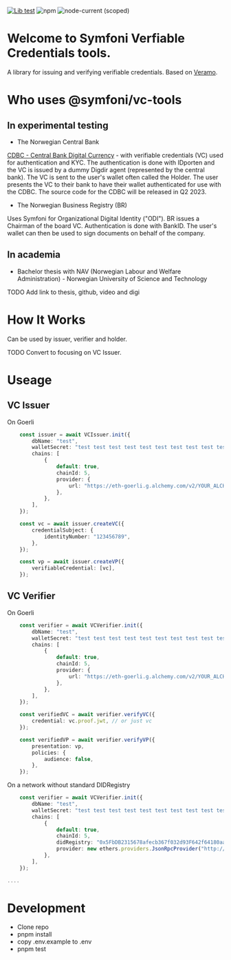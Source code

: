 [![Lib test](https://github.com/symfoni/vc-tools/actions/workflows/test.yml/badge.svg)](https://github.com/symfoni/vc-tools/actions/workflows/test.yml)
![npm](https://img.shields.io/npm/dm/@symfoni/vc-tools)
![node-current (scoped)](https://img.shields.io/node/v/@symfoni/vc-tools)
# Welcome to Symfoni Verfiable Credentials tools.

A library for issuing and verifying verifiable credentials. Based on [Veramo](https://veramo.io/).


# Who uses @symfoni/vc-tools

## In experimental testing

* The Norwegian Central Bank

[CDBC - Central Bank Digital Currency](https://www.norges-bank.no/en/Research/Research-projects/Central-bank-digital-currency/) - 
with verifiable credentials (VC) used for authentication and KYC.
The authentication is done with IDporten and the VC is issued by a dummy Digdir agent (represented by the central bank).
The VC is sent to the user's wallet often called the Holder. The user presents the VC to their bank to have their wallet authenticated for use with the CDBC.
The source code for the CDBC will be released in Q2 2023.

* The Norwegian Business Registry (BR)

Uses Symfoni for Organizational Digital Identity ("ODI").
BR issues a Chairman of the board VC. Authentication is done with BankID. The user's wallet can then be used to sign documents on behalf of the company.

## In academia

* Bachelor thesis with NAV (Norwegian Labour and Welfare Administration) - Norwegian University of Science and Technology

TODO Add link to thesis, github, video and digi

# How It Works

Can be used by issuer, verifier and holder.

TODO Convert to focusing on VC Issuer. 

# Useage

## VC Issuer

On Goerli
```ts
	const issuer = await VCIssuer.init({
		dbName: "test",
		walletSecret: "test test test test test test test test test test test junk",
		chains: [
			{
				default: true,
				chainId: 5,
				provider: {
					url: "https://eth-goerli.g.alchemy.com/v2/YOUR_ALCHEMY_APP_KEY"
				},
			},
		],
	});

    const vc = await issuer.createVC({
		credentialSubject: {
			identityNumber: "123456789",
		},
	});

    const vp = await issuer.createVP({
		verifiableCredential: [vc],
	});
```

## VC Verifier
On Goerli
```ts
	const verifier = await VCVerifier.init({
		dbName: "test",
		walletSecret: "test test test test test test test test test test test junk",
		chains: [
			{
				default: true,
				chainId: 5,
				provider: {
					url: "https://eth-goerli.g.alchemy.com/v2/YOUR_ALCHEMY_APP_KEY"
				},
			},
		],
	});

	const verifiedVC = await verifier.verifyVC({
		credential: vc.proof.jwt, // or just vc
	});

   	const verifiedVP = await verifier.verifyVP({
		presentation: vp,
		policies: {
			audience: false,
		},
	});
```
On a network without standard DIDRegistry
```ts
	const verifier = await VCVerifier.init({
		dbName: "test",
		walletSecret: "test test test test test test test test test test test junk",
		chains: [
			{
				default: true,
				chainId: 5,
                didRegistry: "0x5FbDB2315678afecb367f032d93F642f64180aa3", // Address to the DID Registry
		        provider: new ethers.providers.JsonRpcProvider("http://localhost:8545"), // can also just put provider: { url: "http://localhost:8545",}
			},
		],
	});

....
```

# Development

- Clone repo
- pnpm install
- copy .env.example to .env
- pnpm test